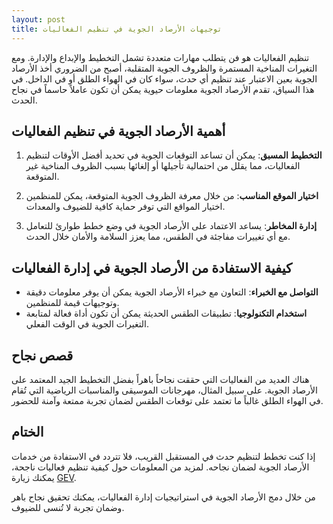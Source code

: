 ```yaml
---
layout: post
title: توجيهات الأرصاد الجوية في تنظيم الفعاليات
---
```



تنظيم الفعاليات هو فن يتطلب مهارات متعددة تشمل التخطيط والإبداع والإدارة. ومع التغيرات المناخية المستمرة والظروف الجوية المتقلبة، أصبح من الضروري أخذ الأرصاد الجوية بعين الاعتبار عند تنظيم أي حدث، سواء كان في الهواء الطلق أو في الداخل. في هذا السياق، تقدم الأرصاد الجوية معلومات حيوية يمكن أن تكون عاملاً حاسماً في نجاح الحدث.

## أهمية الأرصاد الجوية في تنظيم الفعاليات

1. **التخطيط المسبق**: يمكن أن تساعد التوقعات الجوية في تحديد أفضل الأوقات لتنظيم الفعاليات، مما يقلل من احتمالية تأجيلها أو إلغائها بسبب الظروف المناخية غير المتوقعة.

2. **اختيار الموقع المناسب**: من خلال معرفة الظروف الجوية المتوقعة، يمكن للمنظمين اختيار المواقع التي توفر حماية كافية للضيوف والمعدات.

3. **إدارة المخاطر**: يساعد الاعتماد على الأرصاد الجوية في وضع خطط طوارئ للتعامل مع أي تغييرات مفاجئة في الطقس، مما يعزز السلامة والأمان خلال الحدث.

## كيفية الاستفادة من الأرصاد الجوية في إدارة الفعاليات

- **التواصل مع الخبراء**: التعاون مع خبراء الأرصاد الجوية يمكن أن يوفر معلومات دقيقة وتوجيهات قيمة للمنظمين.
- **استخدام التكنولوجيا**: تطبيقات الطقس الحديثة يمكن أن تكون أداة فعالة لمتابعة التغيرات الجوية في الوقت الفعلي.

## قصص نجاح

هناك العديد من الفعاليات التي حققت نجاحاً باهراً بفضل التخطيط الجيد المعتمد على الأرصاد الجوية. على سبيل المثال، مهرجانات الموسيقى والمناسبات الرياضية التي تُقام في الهواء الطلق غالباً ما تعتمد على توقعات الطقس لضمان تجربة ممتعة وآمنة للحضور.

## الختام

إذا كنت تخطط لتنظيم حدث في المستقبل القريب، فلا تتردد في الاستفادة من خدمات الأرصاد الجوية لضمان نجاحه. لمزيد من المعلومات حول كيفية تنظيم فعاليات ناجحة، يمكنك زيارة [GEV](https://geventm.com/).

من خلال دمج الأرصاد الجوية في استراتيجيات إدارة الفعاليات، يمكنك تحقيق نجاح باهر وضمان تجربة لا تُنسى للضيوف.